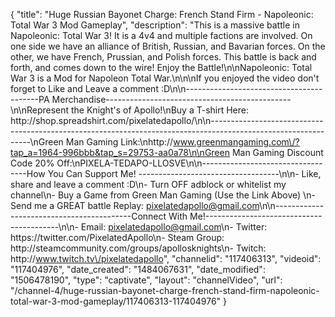 {
    "title": "Huge Russian Bayonet Charge: French Stand Firm - Napoleonic: Total War 3 Mod Gameplay",
    "description": "This is a massive battle in Napoleonic: Total War 3!  It is a 4v4 and multiple factions are involved.  On one side we have an alliance of British, Russian, and Bavarian forces.  On the other, we have French, Prussian, and Polish forces.  This battle is back and forth, and comes down to the wire!  Enjoy the Battle!\n\nNapoleonic: Total War 3 is a Mod for Napoleon Total War.\n\n\nIf you enjoyed the video don't forget to Like and Leave a comment :D\n\n-----------------------------------------PA Merchandise----------------------------------------------\n\nRepresent the Knight's of Apollo!\nBuy a T-shirt Here: http:\/\/shop.spreadshirt.com\/pixelatedapollo\/\n\n---------------------------------------------------------------------------------------------------------------\nGreen Man Gaming Link:\nhttp:\/\/www.greenmangaming.com\/?tap_a=1964-996bbb&tap_s=29753-aa0a78\n\nGreen Man Gaming Discount Code 20% Off:\nPIXELA-TEDAPO-LLOSVE\n\n----------------------------------How You Can Support Me! -----------------------------------\n\n- Like, share and leave a comment :D\n- Turn OFF adblock or whitelist my channel\n- Buy a Game from Green Man Gaming (Use the Link Above) \n- Send me a GREAT battle Replay: pixelatedapollo@gmail.com\n\n------------------------------------------Connect With Me!-----------------------------------------\n\n- Email: pixelatedapollo@gmail.com\n- Twitter: https:\/\/twitter.com\/PixelatedApollo\n- Steam Group:  http:\/\/steamcommunity.com\/groups\/apollosknights\n- Twitch: http:\/\/www.twitch.tv\/pixelatedapollo",
    "channelid": "117406313",
    "videoid": "117404976",
    "date_created": "1484067631",
    "date_modified": "1506478190",
    "type": "captivate",
    "layout": "channelVideo",
    "url": "\/channel-4\/huge-russian-bayonet-charge-french-stand-firm-napoleonic-total-war-3-mod-gameplay\/117406313-117404976"
}
